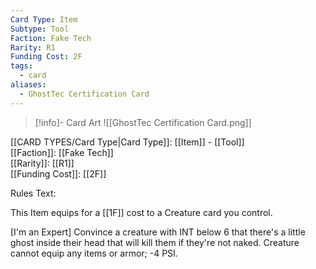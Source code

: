```yaml
---
Card Type: Item
Subtype: Tool
Faction: Fake Tech
Rarity: R1
Funding Cost: 2F
tags:
  - card
aliases:
  - GhostTec Certification Card
---
```

> [!info]- Card Art
> ![[GhostTec Certification Card.png]]

[[CARD TYPES/Card Type|Card Type]]: [[Item]] - [[Tool]]  
[[Faction]]: [[Fake Tech]]  
[[Rarity]]: [[R1]]  
[[Funding Cost]]: [[2F]]  

Rules Text:  

This Item equips for a [[1F]] cost to a Creature card you control.  

[I'm an Expert] Convince a creature with INT below 6 that there's a little ghost inside their head that will kill them if they're not naked.
Creature cannot equip any items or armor;
-4 PSI.  